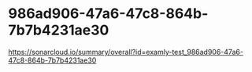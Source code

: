 # 986ad906-47a6-47c8-864b-7b7b4231ae30
https://sonarcloud.io/summary/overall?id=examly-test_986ad906-47a6-47c8-864b-7b7b4231ae30
